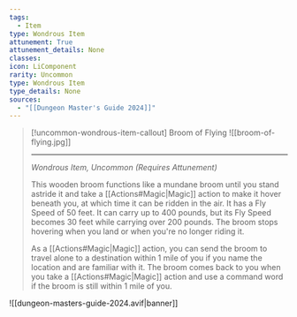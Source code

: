 ```yaml
---
tags:
  - Item
type: Wondrous Item
attunement: True
attunement_details: None
classes:
icon: LiComponent
rarity: Uncommon
type: Wondrous Item
type_details: None
sources: 
  - "[[Dungeon Master's Guide 2024]]"
---
```

>[!uncommon-wondrous-item-callout] Broom of Flying
>![[broom-of-flying.jpg]]
>
>- - -
>_Wondrous Item, Uncommon (Requires Attunement)_
>
>This wooden broom functions like a mundane broom until you stand astride it and take a [[Actions#Magic\|Magic]] action to make it hover beneath you, at which time it can be ridden in the air. It has a Fly Speed of 50 feet. It can carry up to 400 pounds, but its Fly Speed becomes 30 feet while carrying over 200 pounds. The broom stops hovering when you land or when you're no longer riding it.
>
>As a [[Actions#Magic\|Magic]] action, you can send the broom to travel alone to a destination within 1 mile of you if you name the location and are familiar with it. The broom comes back to you when you take a [[Actions#Magic\|Magic]] action and use a command word if the broom is still within 1 mile of you.
>
>


![[dungeon-masters-guide-2024.avif|banner]]